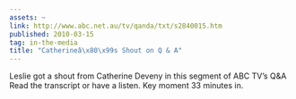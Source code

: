 ```yaml
---
assets: ~
link: http://www.abc.net.au/tv/qanda/txt/s2840015.htm
published: 2010-03-15
tag: in-the-media
title: "Catherineâ\x80\x99s Shout on Q & A"
---
```

Leslie got a shout from Catherine Deveny in this segment of ABC TV’s Q&A Read the transcript or have a listen. Key moment 33 minutes in.